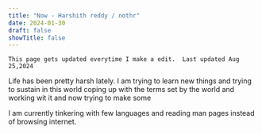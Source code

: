 ```yaml
---
title: "Now - Harshith reddy / nothr"
date: 2024-01-30
draft: false
showTitle: false
---
```


`This page gets updated everytime I make a edit.  Last updated Aug 25,2024`

Life has been pretty harsh lately. I am trying to learn new things and trying to sustain in this world coping up with the terms set by the world and working wit it and now trying to make some 

I am currently tinkering with few languages and reading man pages instead of browsing internet.